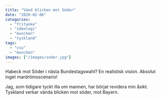 ```yaml
---
title: "Vänd blicken mot Söder"
date: "2020-02-06"
categories: 
  - "fritanke"
  - "ideologi"
  - "munchen"
  - "tyskland"
tags: 
  - "csu"
  - "munchen"
images: ["/images/soder.jpg"]
---
```


Habeck mot Söder i nästa Bundestagswahl? En realistisk vision. Absolut inget mardrömsscenario!

Jag, som tidigare tyckt illa om mannen, har börjat revidera min åsikt. Tyskland verkar vända blicken mot söder, mot Bayern.
